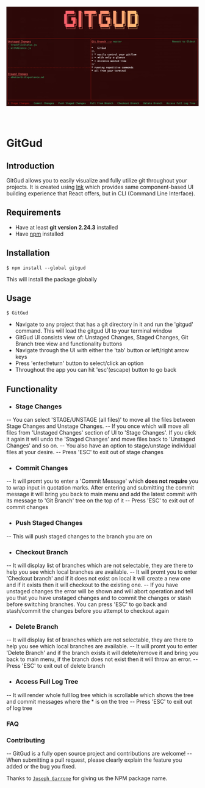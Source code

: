 <h1 align="center">
	<br>
	<img width="1000" alt="GitGud" src="media/GitGud.jpg">
	<br>
	<br>
</h1>

# GitGud

 ## **Introduction**
 GitGud allows you to easily visualize and fully utilize git throughout your projects. It is created using [Ink](https://github.com/vadimdemedes/ink) which provides same component-based UI building experience that React offers, but in CLI (Command Line Interface). 
     
     
 ## **Requirements**
 - Have at least **git version 2.24.3** installed
 - Have [npm](https://www.npmjs.com/get-npm) installed


## **Installation**
```
$ npm install --global gitgud
```
This will install the package globally
## **Usage**
```
$ GitGud
```
- Navigate to any project that has a git directory in it and run the 'gitgud' command. This will load the gitgud UI to your terminal window
- GitGud UI consists view of: Unstaged Changes, Staged Changes, Git Branch tree view and functionality buttons 
- Navigate through the UI with either the 'tab' button or left/right arrow keys
- Press 'enter/return' button to select/click an option
- Throughout the app you can hit 'esc'(escape) button to go back
## **Functionality**
* ### **Stage Changes**
-- You can select 'STAGE/UNSTAGE (all files)' to move all the files between Stage Changes and Unstage Changes.
-- If you once which will move all files from 'Unstaged Changes' section of UI to 'Stage Changes'. If you click it again it will undo the 'Staged Changes' and move files back to 'Unstaged Changes' and so on.
-- You also have an option to stage/unstage individual files at your desire.
-- Press 'ESC' to exit out of stage changes
* ### **Commit Changes**
-- It will promt you to enter a 'Commit Message' which **does not require** you to wrap input in quotation marks. After entering and submitting the commit message it will bring you back to main menu and add the latest commit with its message to 'Git Branch' tree on the top of it
-- Press 'ESC' to exit out of commit changes
* ### **Push Staged Changes**
-- This will push staged changes to the branch you are on
* ### **Checkout Branch**
-- It will display list of branches which are not selectable, they are there to help you see which local branches are available.
-- It will promt you to enter 'Checkout branch' and if it does not exist on local it will create a new one and if it exists then it will checkout to the existing one.
-- If you have unstaged changes the error will be shown and will abort operation and tell you that you have unstaged changes and to commit the changes or stash before switching branches. You can press 'ESC' to go back and stash/commit the changes before you attempt to checkout again
* ### **Delete Branch**
-- It will display list of branches which are not selectable, they are there to help you see which local branches are available.
-- It will promt you to enter 'Delete Branch' and if the branch exists it will delete/remove it and bring you back to main menu, if the branch does not exist then it will throw an error.
-- Press 'ESC' to exit out of delete branch
* ### **Access Full Log Tree**
-- It will render whole full log tree which is scrollable which shows the tree and commit messages where the * is on the tree
-- Press 'ESC' to exit out of log tree
### **FAQ**
### **Contributing**
-- GitGud is a fully open source project and contributions are welcome!
-- When submitting a pull request, please clearly explain the feature you added or the bug you fixed.


Thanks to [`Joseph Garrone`](https://github.com/JosephGarrone) for giving us the NPM package name.
